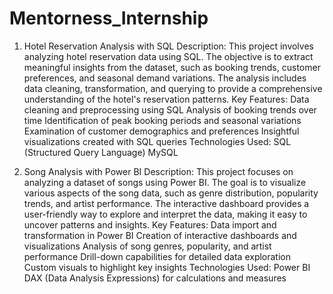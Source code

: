 # Mentorness_Internship

1. Hotel Reservation Analysis with SQL
Description:
This project involves analyzing hotel reservation data using SQL. The objective is to extract meaningful insights from the dataset, such as booking trends, customer preferences, and seasonal demand variations. The analysis includes data cleaning, transformation, and querying to provide a comprehensive understanding of the hotel's reservation patterns.
Key Features:
Data cleaning and preprocessing using SQL
Analysis of booking trends over time
Identification of peak booking periods and seasonal variations
Examination of customer demographics and preferences
Insightful visualizations created with SQL queries
Technologies Used:
SQL (Structured Query Language)
MySQL


2. Song Analysis with Power BI
Description:
This project focuses on analyzing a dataset of songs using Power BI. The goal is to visualize various aspects of the song data, such as genre distribution, popularity trends, and artist performance. The interactive dashboard provides a user-friendly way to explore and interpret the data, making it easy to uncover patterns and insights.
Key Features:
Data import and transformation in Power BI
Creation of interactive dashboards and visualizations
Analysis of song genres, popularity, and artist performance
Drill-down capabilities for detailed data exploration
Custom visuals to highlight key insights
Technologies Used:
Power BI
DAX (Data Analysis Expressions) for calculations and measures
